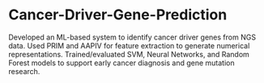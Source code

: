 # Cancer-Driver-Gene-Prediction
Developed an ML-based system to identify cancer driver genes from NGS data. Used PRIM and AAPIV for feature extraction to generate numerical representations. Trained/evaluated SVM, Neural Networks, and Random Forest models to support early cancer diagnosis and gene mutation research.
